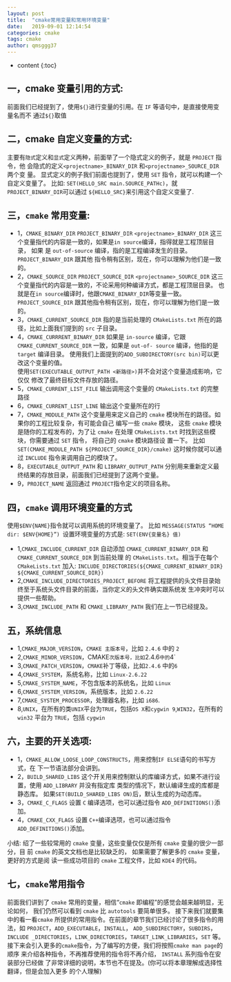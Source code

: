 ```yaml
---
layout: post
title:  "cmake常用变量和常用环境变量"
date:   2019-09-01 12:14:54
categories: cmake
tags: cmake 
author: qmsggg37
---
```


* content
{:toc}

## 一，cmake 变量引用的方式:
前面我们已经提到了，使用`${}`进行变量的引用。在 `IF` 等语句中，是直接使用变量名而不 通过`${}`取值
## 二，cmake 自定义变量的方式:
主要有`隐式`定义和`显式`定义两种，前面举了一个隐式定义的例子，就是 `PROJECT` 指令，他 会隐式的定义`<projectname>_BINARY_DIR` 
和`<projectname>_SOURCE_DIR` 两个变 量。
显式定义的例子我们前面也提到了，使用 `SET` 指令，就可以构建一个自定义变量了。 比如:
`SET(HELLO_SRC main.SOURCE_PATHc)`，就`PROJECT_BINARY_DIR`可以通过 `${HELLO_SRC}`来引用这个自定义变量了.




## 三，`cmake` 常用变量: 
  - 1，`CMAKE_BINARY_DIR` `PROJECT_BINARY_DIR` `<projectname>_BINARY_DIR`
    这三个变量指代的内容是一致的，如果是`in source`编译，指得就是工程顶层目录，
    如果 是 `out-of-source` 编译，指的是工程编译发生的目录。`PROJECT_BINARY_DIR` 跟其他 
    指令稍有区别，现在，你可以理解为他们是一致的。  
  - 2，`CMAKE_SOURCE_DIR` `PROJECT_SOURCE_DIR` `<projectname>_SOURCE_DIR`
    这三个变量指代的内容是一致的，不论采用何种编译方式，都是工程顶层目录。 也就是在`in source`编译时，他跟`CMAKE_BINARY_DIR`等变量一致。
    `PROJECT_SOURCE_DIR` 跟其他指令稍有区别，现在，你可以理解为他们是一致的。   
  - 3，`CMAKE_CURRENT_SOURCE_DIR`
  指的是当前处理的 `CMakeLists.txt` 所在的路径，比如上面我们提到的 `src` 子目录。   
  - 4，`CMAKE_CURRRENT_BINARY_DIR`
    如果是 `in-source` 编译，它跟 `CMAKE_CURRENT_SOURCE_DIR` 一致，如果是 `out-of- source` 编译，他指的是 `target` 编译目录。
    使用我们上面提到的`ADD_SUBDIRECTORY(src bin)`可以更改这个变量的值。  
    使用`SET(EXECUTABLE_OUTPUT_PATH <新路径>)`并不会对这个变量造成影响，它仅仅 修改了最终目标文件存放的路径。    
  - 5，`CMAKE_CURRENT_LIST_FILE` 输出调用这个变量的 `CMakeLists.txt` 的完整路径  
  - 6，`CMAKE_CURRENT_LIST_LINE` 输出这个变量所在的行  
  - 7，`CMAKE_MODULE_PATH`
    这个变量用来定义自己的 `cmake` 模块所在的路径。如果你的工程比较复杂，有可能会自己 编写一些 `cmake` 模块，
    这些 `cmake` 模块是随你的工程发布的，为了让 `cmake` 在处理 `CMakeLists.txt` 时找到这些模块，你需要通过 `SET` 指令，
    将自己的 `cmake` 模块路径设 置一下。
    比如`SET(CMAKE_MODULE_PATH ${PROJECT_SOURCE_DIR}/cmake)` 这时候你就可以通过 `INCLUDE` 指令来调用自己的模块了。  
  - 8，`EXECUTABLE_OUTPUT_PATH` 和 `LIBRARY_OUTPUT_PATH` 分别用来重新定义最终结果的存放目录，前面我们已经提到了这两个变量。  
  - 9，`PROJECT_NAME`
    返回通过 `PROJECT`指令定义的项目名称。  
## 四，`cmake` 调用环境变量的方式 
使用`$ENV{NAME}`指令就可以调用系统的环境变量了。 比如
`MESSAGE(STATUS “HOME dir: $ENV{HOME}”) `设置环境变量的方式是:
`SET(ENV{变量名} 值)`

  - 1,`CMAKE_INCLUDE_CURRENT_DIR`
    自动添加 `CMAKE_CURRENT_BINARY_DIR` 和 `CMAKE_CURRENT_SOURCE_DIR` 到当前处理
    的 `CMakeLists.txt`。相当于在每个 `CMakeLists.txt` 加入: `INCLUDE_DIRECTORIES(${CMAKE_CURRENT_BINARY_DIR}
    ${CMAKE_CURRENT_SOURCE_DIR})`  
  - 2,`CMAKE_INCLUDE_DIRECTORIES_PROJECT_BEFORE`
    将工程提供的头文件目录始终至于系统头文件目录的前面，当你定义的头文件确实跟系统发
    生冲突时可以提供一些帮助。  
  - 3,`CMAKE_INCLUDE_PATH` 和 `CMAKE_LIBRARY_PATH` 我们在上一节已经提及。 

## 五，系统信息
  - 1,`CMAKE_MAJOR_VERSION`，`CMAKE 主版本号`，比如 `2.4.6` 中的 `2`   
  - 2,`CMAKE_MINOR_VERSION`，CMAKE` 次版本号，比如 `2.4.6` 中的 `4`   
  - 3,`CMAKE_PATCH_VERSION`，`CMAKE`补丁等级，比如`2.4.6` 中的`6`   
  - 4,`CMAKE_SYSTEM`，系统名称，比如 `Linux-2.6.22`   
  - 5,`CMAKE_SYSTEM_NAME`，不包含版本的系统名，比如 `Linux`   
  - 6,`CMAKE_SYSTEM_VERSION`，系统版本，比如 `2.6.22`   
  - 7,`CMAKE_SYSTEM_PROCESSOR`，处理器名称，比如 `i686`.   
  - 8,`UNIX`，在所有的类`UNIX`平台为`TRUE`，包括`OS X`和`cygwin 9`,`WIN32`，在所有的 `win32` 平台为 `TRUE`，包括 `cygwin`  

## 六，主要的开关选项:
  - 1，`CMAKE_ALLOW_LOOSE_LOOP_CONSTRUCTS`，用来控制`IF ELSE`语句的书写方式，在 下一节语法部分会讲到。  
  - 2，`BUILD_SHARED_LIBS`
      这个开关用来控制默认的库编译方式，如果不进行设置，使用 `ADD_LIBRARY` 并没有指定库
      类型的情况下，默认编译生成的库都是静态库。 如果`SET(BUILD_SHARED_LIBS ON)`后，默认生成的为动态库。   
  - 3，`CMAKE_C_FLAGS`
      设置 `C` 编译选项，也可以通过指令 `ADD_DEFINITIONS()`添加。  
  - 4，`CMAKE_CXX_FLAGS`
      设置 `C++`编译选项，也可以通过指令 `ADD_DEFINITIONS()`添加。  

小结:
绍了一些较常用的 `cmake` 变量，这些变量仅仅是所有 `cmake` 变量的很少一部分，目 前 `cmake` 的英文文档也是比较缺乏的，
如果需要了解更多的 `cmake` 变量，更好的方式是阅 读一些成功项目的 `cmake` 工程文件，比如 `KDE4` 的代码。
## 七，`cmake`常用指令
前面我们讲到了 `cmake` 常用的变量，相信“`cmake` 即编程”的感觉会越来越明显，无论如何， 我们仍然可以看到 `cmake` 比 `autotools` 要简单很多。
接下来我们就要集中的看一看`cmake` 所提供的常用指令。在前面的章节我们已经讨论了很多指令的用法，如 `PROJECT`，`ADD_EXECUTABLE`，`INSTALL`，
`ADD_SUBDIRECTORY`，`SUBDIRS`，`INCLUDE _DIRECTORIES`，`LINK_DIRECTORIES`，`TARGET_LINK_LIBRARIES`，`SET` 等。
接下来会引入更多的`cmake`指令，为了编写的方便，我们将按照`cmake man page`的顺序 来介绍各种指令，不再推荐使用的指令将不再介绍，
`INSTALL` 系列指令在安装部分已经做 了非常详细的说明，本节也不在提及。(你可以将本章理解成选择性翻译，但是会加入更多 的个人理解)
